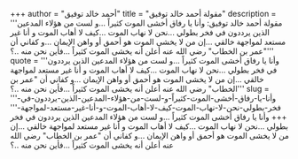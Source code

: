 +++
author = "أحمد خالد توفيق"
title = "مقولة أحمد خالد توفيق"
description = '''مقولة أحمد خالد توفيق: وأنا يا رفاق أخشى الموت كثيراً ...و لست من هؤلاء المدعين الذين يرددون في فخر بطولي ...نحن لا نهاب الموت ...كيف لا أهاب الموت و أنا غير مستعد لمواجهة خالقي ...إن من لا يخشى الموت هو أحمق أو واهن الإيمان ...و كفاني أن "عمر بن الخطاب" رضي الله عنه أعلن أنه يخشى الموت كثيراً ...فأين نحن منه ..؟'''
quote = '''وأنا يا رفاق أخشى الموت كثيراً ...و لست من هؤلاء المدعين الذين يرددون في فخر بطولي ...نحن لا نهاب الموت ...كيف لا أهاب الموت و أنا غير مستعد لمواجهة خالقي ...إن من لا يخشى الموت هو أحمق أو واهن الإيمان ...و كفاني أن "عمر بن الخطاب" رضي الله عنه أعلن أنه يخشى الموت كثيراً ...فأين نحن منه ..؟'''
slug = '''وأنا-يا-رفاق-أخشى-الموت-كثيراً-و-لست-من-هؤلاء-المدعين-الذين-يرددون-في-فخر-بطولي-نحن-لا-نهاب-الموت-كيف-لا-أهاب-الموت-و-أنا-غير-مستعد-لمواجهة-'''
+++
وأنا يا رفاق أخشى الموت كثيراً ...و لست من هؤلاء المدعين الذين يرددون في فخر بطولي ...نحن لا نهاب الموت ...كيف لا أهاب الموت و أنا غير مستعد لمواجهة خالقي ...إن من لا يخشى الموت هو أحمق أو واهن الإيمان ...و كفاني أن "عمر بن الخطاب" رضي الله عنه أعلن أنه يخشى الموت كثيراً ...فأين نحن منه ..؟
